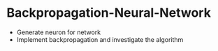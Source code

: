 # Backpropagation-Neural-Network

- Generate neuron for network
- Implement backpropagation and investigate the algorithm
